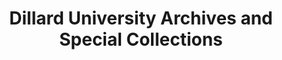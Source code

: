 ---
layout: repo
title: "Dillard University Archives and Special Collections"
id: 24994
permalink: repos/24994/
---